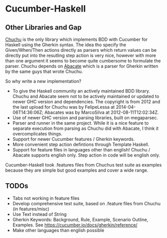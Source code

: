 # Cucumber-Haskell

## Other Libraries and Gap
[Chuchu](https://hackage.haskell.org/package/chuchu) is the only library which implements BDD with Cucumber for Haskell using the Gherkin syntax. The idea tho specify the Given/When/Then actions directly as parsers which return values can be directly put into the resutling step action is very nice, however with more than one argument it seems to become quite cumbersome to formulate the parser. Chuchu depends on [Abacate](https://hackage.haskell.org/package/abacate) which is a parser for Gherkin written by the same guys that wrote Chuchu.

So why write a new implementation?
- To give the Haskell community an actively maintained BDD library. Chuchu and Abacate seem not to be actively maintained or updated to newer GHC version and dependencies. The copyright is from 2012 and the last upload for Chuchu was by FelipeLessa at 2014-04-06T14:36:06Z; Abacates was by MarcoSilva at 2012-08-11T12:02:34Z.
- Use of newer GHC version and parsing libraries, built on megaparsec.
- Parser and runner in the same project. While it is a nice feature to separate execution from parsing as Chuchu did with Abacate, I think it overcomplicates things.
- Support for newer Cucumber features / Gherkin keywords.
- More convenient step action defintions through Template Haskell.
- Support for feature files in languages other than english! Chuchu / Abacate supports english only. Step action in code will be english only.

Cucumber-Haskell took .features files from Chuchus test suite as examples because they are simple but good examples and cover a wide range.

## TODOs
- Tabs not working in feature files
- Develop comprehensive test suite, based on .feature files from Chuchu (in features/misc)
- Use Text instead of String
- Gherkin Keywords: Background, Rule, Example, Scenario Outline, Examples. See https://cucumber.io/docs/gherkin/reference/
- Make other languages than english possible